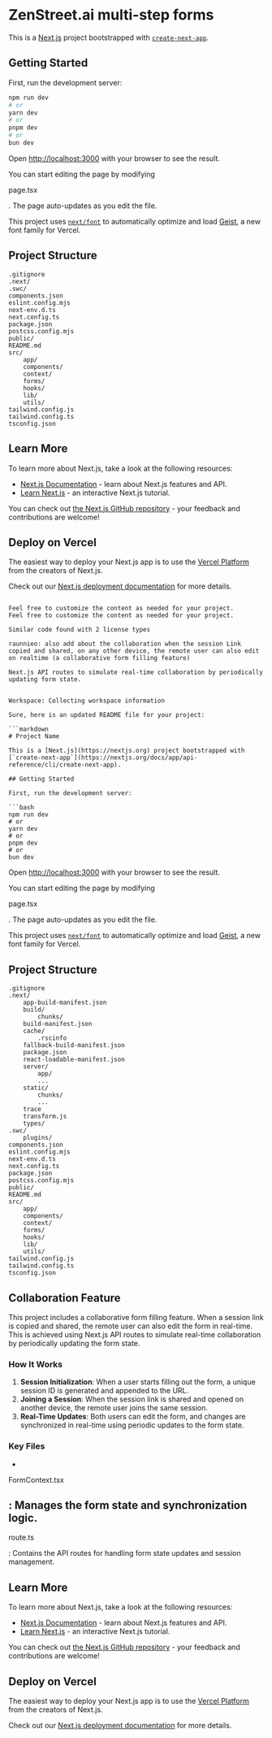 
# ZenStreet.ai multi-step forms

This is a [Next.js](https://nextjs.org) project bootstrapped with [`create-next-app`](https://nextjs.org/docs/app/api-reference/cli/create-next-app).

## Getting Started

First, run the development server:

```bash
npm run dev
# or
yarn dev
# or
pnpm dev
# or
bun dev
```

Open [http://localhost:3000](http://localhost:3000) with your browser to see the result.

You can start editing the page by modifying 

page.tsx

. The page auto-updates as you edit the file.

This project uses [`next/font`](https://nextjs.org/docs/app/building-your-application/optimizing/fonts) to automatically optimize and load [Geist](https://vercel.com/font), a new font family for Vercel.

## Project Structure

```
.gitignore
.next/
.swc/
components.json
eslint.config.mjs
next-env.d.ts
next.config.ts
package.json
postcss.config.mjs
public/
README.md
src/
    app/
    components/
    context/
    forms/
    hooks/
    lib/
    utils/
tailwind.config.js
tailwind.config.ts
tsconfig.json
```

## Learn More

To learn more about Next.js, take a look at the following resources:

- [Next.js Documentation](https://nextjs.org/docs) - learn about Next.js features and API.
- [Learn Next.js](https://nextjs.org/learn) - an interactive Next.js tutorial.

You can check out [the Next.js GitHub repository](https://github.com/vercel/next.js) - your feedback and contributions are welcome!

## Deploy on Vercel

The easiest way to deploy your Next.js app is to use the [Vercel Platform](https://vercel.com/new?utm_medium=default-template&filter=next.js&utm_source=create-next-app&utm_campaign=create-next-app-readme) from the creators of Next.js.

Check out our [Next.js deployment documentation](https://nextjs.org/docs/app/building-your-application/deploying) for more details.
```

Feel free to customize the content as needed for your project.
Feel free to customize the content as needed for your project.

Similar code found with 2 license types

raunnieo: also add about the collaboration when the session Link copied and shared, on any other device, the remote user can also edit on realtime (a collaborative form filling feature)

Next.js API routes to simulate real-time collaboration by periodically updating form state.


Workspace: Collecting workspace information

Sure, here is an updated README file for your project:

```markdown
# Project Name

This is a [Next.js](https://nextjs.org) project bootstrapped with [`create-next-app`](https://nextjs.org/docs/app/api-reference/cli/create-next-app).

## Getting Started

First, run the development server:

```bash
npm run dev
# or
yarn dev
# or
pnpm dev
# or
bun dev
```

Open [http://localhost:3000](http://localhost:3000) with your browser to see the result.

You can start editing the page by modifying 

page.tsx

. The page auto-updates as you edit the file.

This project uses [`next/font`](https://nextjs.org/docs/app/building-your-application/optimizing/fonts) to automatically optimize and load [Geist](https://vercel.com/font), a new font family for Vercel.

## Project Structure

```
.gitignore
.next/
    app-build-manifest.json
    build/
        chunks/
    build-manifest.json
    cache/
        .rscinfo
    fallback-build-manifest.json
    package.json
    react-loadable-manifest.json
    server/
        app/
        ...
    static/
        chunks/
        ...
    trace
    transform.js
    types/
.swc/
    plugins/
components.json
eslint.config.mjs
next-env.d.ts
next.config.ts
package.json
postcss.config.mjs
public/
README.md
src/
    app/
    components/
    context/
    forms/
    hooks/
    lib/
    utils/
tailwind.config.js
tailwind.config.ts
tsconfig.json
```

## Collaboration Feature

This project includes a collaborative form filling feature. When a session link is copied and shared, the remote user can also edit the form in real-time. This is achieved using Next.js API routes to simulate real-time collaboration by periodically updating the form state.

### How It Works

1. **Session Initialization**: When a user starts filling out the form, a unique session ID is generated and appended to the URL.
2. **Joining a Session**: When the session link is shared and opened on another device, the remote user joins the same session.
3. **Real-Time Updates**: Both users can edit the form, and changes are synchronized in real-time using periodic updates to the form state.

### Key Files

- 

FormContext.tsx

: Manages the form state and synchronization logic.
- 

route.ts

: Contains the API routes for handling form state updates and session management.

## Learn More

To learn more about Next.js, take a look at the following resources:

- [Next.js Documentation](https://nextjs.org/docs) - learn about Next.js features and API.
- [Learn Next.js](https://nextjs.org/learn) - an interactive Next.js tutorial.

You can check out [the Next.js GitHub repository](https://github.com/vercel/next.js) - your feedback and contributions are welcome!

## Deploy on Vercel

The easiest way to deploy your Next.js app is to use the [Vercel Platform](https://vercel.com/new?utm_medium=default-template&filter=next.js&utm_source=create-next-app&utm_campaign=create-next-app-readme) from the creators of Next.js.

Check out our [Next.js deployment documentation](https://nextjs.org/docs/app/building-your-application/deploying) for more details.
```
